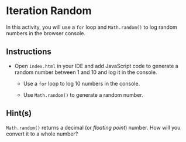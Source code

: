 # Iteration Random

In this activity, you will use a `for` loop and `Math.random()` to log random numbers in the browser console.

## Instructions

* Open `index.html` in your IDE and add JavaScript code to generate a random number between 1 and 10 and log it in the console.

  * Use a `for` loop to log 10 numbers in the console.

  * Use `Math.random()` to generate a random number.

## Hint(s)

`Math.random()` returns a decimal (or _floating point_) number. How will you convert it to a whole number?

